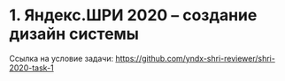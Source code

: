# 1. Яндекс.ШРИ 2020 – создание дизайн системы

Ссылка на условие задачи: https://github.com/yndx-shri-reviewer/shri-2020-task-1

